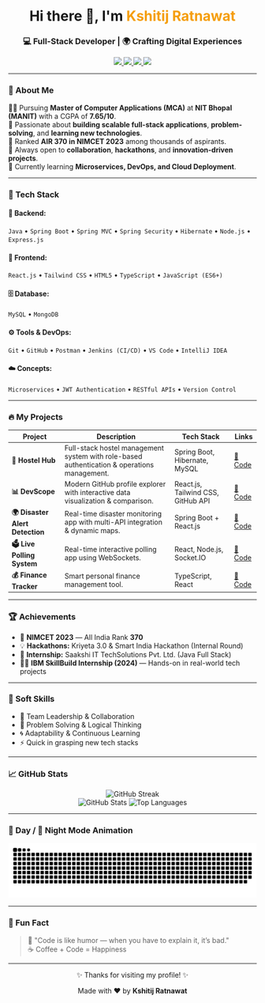 <!-- PROFILE HEADER -->
<h1 align="center">Hi there 👋, I'm <span style="color:#F59E0B;">Kshitij Ratnawat</span></h1>
<h3 align="center">💻 Full-Stack Developer | 🌍 Crafting Digital Experiences</h3>

<p align="center">
  <a href="https://portfolio-frontend-09cr.onrender.com/" target="_blank">
    <img src="https://img.shields.io/badge/Portfolio-%2302569B.svg?&style=for-the-badge&logo=Google-Chrome&logoColor=white" />
  </a>
  <a href="https://www.linkedin.com/in/kshitij-ratnawat/" target="_blank">
    <img src="https://img.shields.io/badge/LinkedIn-%230077B5.svg?&style=for-the-badge&logo=linkedin&logoColor=white" />
  </a>
  <a href="mailto:kshitijratnawat@gmail.com" target="_blank">
    <img src="https://img.shields.io/badge/Email-%23D14836.svg?&style=for-the-badge&logo=gmail&logoColor=white" />
  </a>
  <a href="https://github.com/kshitijrat" target="_blank">
    <img src="https://img.shields.io/badge/GitHub-%23121011.svg?&style=for-the-badge&logo=github&logoColor=white" />
  </a>
</p>

---

### 🌟 About Me  
👨‍🎓 Pursuing **Master of Computer Applications (MCA)** at **NIT Bhopal (MANIT)** with a CGPA of **7.65/10**.  
🚀 Passionate about **building scalable full-stack applications**, **problem-solving**, and **learning new technologies**.  
🎯 Ranked **AIR 370 in NIMCET 2023** among thousands of aspirants.  
💬 Always open to **collaboration**, **hackathons**, and **innovation-driven projects**.  
🌱 Currently learning **Microservices, DevOps, and Cloud Deployment**.

---

### 🧠 Tech Stack  

#### 🚀 Backend:
`Java` • `Spring Boot` • `Spring MVC` • `Spring Security` • `Hibernate` • `Node.js` • `Express.js`

#### 🎨 Frontend:
`React.js` • `Tailwind CSS` • `HTML5` • `TypeScript` • `JavaScript (ES6+)`

#### 🗄️ Database:
`MySQL` • `MongoDB`

#### ⚙️ Tools & DevOps:
`Git` • `GitHub` • `Postman` • `Jenkins (CI/CD)` • `VS Code` • `IntelliJ IDEA`

#### ☁️ Concepts:
`Microservices` • `JWT Authentication` • `RESTful APIs` • `Version Control`

---

### 🔥 My Projects  
| Project | Description | Tech Stack | Links |
|----------|--------------|-------------|--------|
| **🏨 Hostel Hub** | Full-stack hostel management system with role-based authentication & operations management. | Spring Boot, Hibernate, MySQL | [🔗 Code](https://github.com/kshitijrat/Hostel_Hub) |
| **📊 DevScope** | Modern GitHub profile explorer with interactive data visualization & comparison. | React.js, Tailwind CSS, GitHub API | [🔗 Code](https://github.com/kshitijrat/Devscope) |
| **🌍 Disaster Alert Detection** | Real-time disaster monitoring app with multi-API integration & dynamic maps. | Spring Boot + React.js | [🔗 Code](https://github.com/kshitijrat/DM) |
| **🗳️ Live Polling System** | Real-time interactive polling app using WebSockets. | React, Node.js, Socket.IO | [🔗 Code](https://github.com/kshitijrat/Live-Polling-System) |
| **💰 Finance Tracker** | Smart personal finance management tool. | TypeScript, React | [🔗 Code](https://github.com/kshitijrat/Finance-Tracker) |

---

### 🏆 Achievements  
- 🥇 **NIMCET 2023** — All India Rank **370**  
- 💡 **Hackathons:** Kriyeta 3.0 & Smart India Hackathon (Internal Round)  
- 💼 **Internship:** Saakshi IT TechSolutions Pvt. Ltd. (Java Full Stack)  
- 🧑‍💻 **IBM SkillBuild Internship (2024)** — Hands-on in real-world tech projects  

---

### 💪 Soft Skills  
- 🤝 Team Leadership & Collaboration  
- 🧩 Problem Solving & Logical Thinking  
- 🌀 Adaptability & Continuous Learning  
- ⚡ Quick in grasping new tech stacks  

---

### 📈 GitHub Stats  

<p align="center">
  <img src="https://github-readme-streak-stats.herokuapp.com?user=kshitijrat&theme=tokyonight_duo&hide_border=true" alt="GitHub Streak" /><br/>
  <img src="https://github-readme-stats.vercel.app/api?username=kshitijrat&show_icons=true&theme=radical&hide_border=true" alt="GitHub Stats" />
  <img src="https://github-readme-stats.vercel.app/api/top-langs/?username=kshitijrat&layout=compact&theme=tokyonight&hide_border=true" alt="Top Languages" />
</p>

---

### 🌇 Day / 🌃 Night Mode Animation  

<p align="center">
  <picture>
    <source media="(prefers-color-scheme: dark)" srcset="https://raw.githubusercontent.com/Platane/snk/output/github-contribution-grid-snake-dark.svg" />
    <source media="(prefers-color-scheme: light)" srcset="https://raw.githubusercontent.com/Platane/snk/output/github-contribution-grid-snake.svg" />
    <img alt="snake animation" src="https://raw.githubusercontent.com/Platane/snk/output/github-contribution-grid-snake.svg" />
  </picture>
</p>

---

### 🧩 Fun Fact  
> 💭 "Code is like humor — when you have to explain it, it’s bad."  
> ☕ Coffee + Code = Happiness  

---

<p align="center">✨ Thanks for visiting my profile! ✨</p>
<p align="center">Made with ❤️ by <strong>Kshitij Ratnawat</strong></p>

